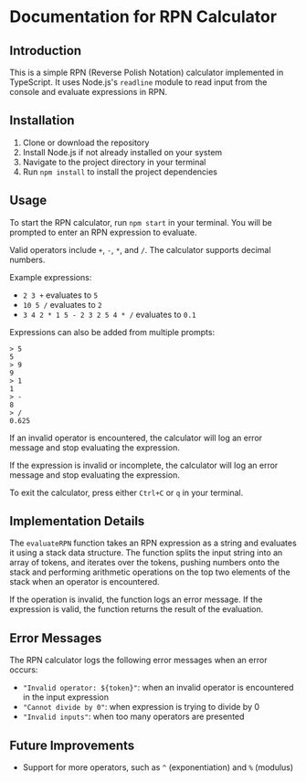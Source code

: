 Documentation for RPN Calculator
================================

Introduction
------------

This is a simple RPN (Reverse Polish Notation) calculator implemented in TypeScript. It uses Node.js's `readline` module to read input from the console and evaluate expressions in RPN.

Installation
------------

1.  Clone or download the repository
2.  Install Node.js if not already installed on your system
3.  Navigate to the project directory in your terminal
4.  Run `npm install` to install the project dependencies

Usage
-----

To start the RPN calculator, run `npm start` in your terminal. You will be prompted to enter an RPN expression to evaluate.

Valid operators include `+`, `-`, `*`, and `/`. The calculator supports decimal numbers.

Example expressions:

-   `2 3 +` evaluates to `5`
-   `10 5 /` evaluates to `2`
-   `3 4 2 * 1 5 - 2 3 2 5 4 * /` evaluates to `0.1`

Expressions can also be added from multiple prompts:
```
> 5
5
> 9
9
> 1
1
> -
8
> /
0.625
```

If an invalid operator is encountered, the calculator will log an error message and stop evaluating the expression.

If the expression is invalid or incomplete, the calculator will log an error message and stop evaluating the expression.

To exit the calculator, press either `Ctrl+C` or `q` in your terminal.

Implementation Details
----------------------

The `evaluateRPN` function takes an RPN expression as a string and evaluates it using a stack data structure. The function splits the input string into an array of tokens, and iterates over the tokens, pushing numbers onto the stack and performing arithmetic operations on the top two elements of the stack when an operator is encountered.

If the operation is invalid, the function logs an error message. 
If the expression is valid, the function returns the result of the evaluation.

Error Messages
--------------

The RPN calculator logs the following error messages when an error occurs:

-   `"Invalid operator: ${token}"`: when an invalid operator is encountered in the input expression
-   `"Cannot divide by 0"`: when expression is trying to divide by 0
-   `"Invalid inputs"`: when too many operators are presented

Future Improvements
-------------------

-   Support for more operators, such as `^` (exponentiation) and `%` (modulus)
